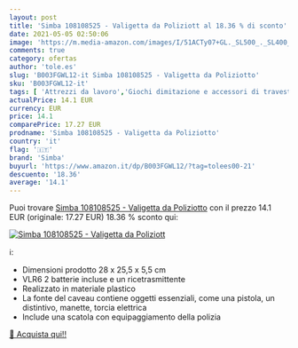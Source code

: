 ```yaml
---
layout: post
title: 'Simba 108108525 - Valigetta da Poliziott al 18.36 % di sconto'
date: 2021-05-05 02:50:06
image: 'https://m.media-amazon.com/images/I/51ACTy07+GL._SL500_._SL400_.jpg'
comments: true
category: ofertas
author: 'tole.es'
slug: 'B003FGWL12-it Simba 108108525 - Valigetta da Poliziotto'
sku: 'B003FGWL12-it'
tags: [ 'Attrezzi da lavoro','Giochi dimitazione e accessori di travestimento','Giochi e giocattoli','simba', ]
actualPrice: 14.1 EUR
currency: EUR
price: 14.1
comparePrice: 17.27 EUR
prodname: 'Simba 108108525 - Valigetta da Poliziotto'
country: 'it'
flag: '🇮🇹'
brand: 'Simba'
buyurl: 'https://www.amazon.it/dp/B003FGWL12/?tag=tolees00-21'
descuento: '18.36'
average: '14.1'
---
```


Puoi trovare [Simba 108108525 - Valigetta da Poliziotto](https://www.amazon.it/dp/B003FGWL12/?tag=tolees00-21) con il prezzo 14.1 EUR (originale: 17.27 EUR) 18.36 % sconto qui:

[![Simba 108108525 - Valigetta da Poliziott](https://m.media-amazon.com/images/I/51ACTy07+GL._SL500_._SL400_.jpg)](https://www.amazon.it/dp/B003FGWL12/?tag=tolees00-21)

ℹ️:

- Dimensioni prodotto 28 x 25,5 x 5,5 cm
- VLR6 2 batterie incluse e un ricetrasmittente
- Realizzato in materiale plastico
- La fonte del caveau contiene oggetti essenziali, come una pistola, un distintivo, manette, torcia elettrica
- Include una scatola con equipaggiamento della polizia

[🛒 Acquista qui!!](https://www.amazon.it/dp/B003FGWL12/?tag=tolees00-21)

